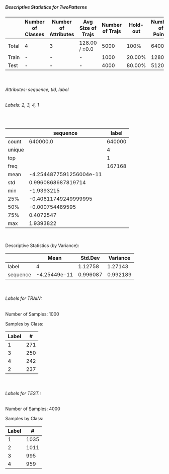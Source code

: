 ##### Descriptive Statistics for TwoPatterns


|       |   Number of Classes |   Number of Attributes |   Avg Size of Trajs |   Number of Trajs | Hold-out   |   Number of Points |   Longest Size |   Shortest Size |
|-------|---------------------|------------------------|---------------------|-------------------|------------|--------------------|----------------|-----------------|
| Total | 4                   | 3                      | 128.00 / ±0.0       | 5000              | 100%       |             640000 |            128 |             128 |
| Train | -                   | -                      | -                   | 1000              | 20.00%     |             128000 |            128 |             128 |
| Test  | -                   | -                      | -                   | 4000              | 80.00%     |             512000 |            128 |             128 |

&nbsp;

###### Attributes: sequence, tid, label


###### Labels: 2, 3, 4, 1

&nbsp;

|        | sequence                | label   |
|--------|-------------------------|---------|
| count  | 640000.0                | 640000  |
| unique |                         | 4       |
| top    |                         | 1       |
| freq   |                         | 167168  |
| mean   | -4.2544877591256004e-11 |         |
| std    | 0.9960868687819714      |         |
| min    | -1.9393215              |         |
| 25%    | -0.40611749249999995    |         |
| 50%    | -0.000754489595         |         |
| 75%    | 0.4072547               |         |
| max    | 1.9393822               |         |

&nbsp;

Descriptive Statistics (by Variance): 


|          |         Mean |   Std.Dev |   Variance |
|----------|--------------|-----------|------------|
| label    |  4           |  1.12758  |   1.27143  |
| sequence | -4.25449e-11 |  0.996087 |   0.992189 |

&nbsp;

###### Labels for TRAIN:


Number of Samples: 1000
Samples by Class:
|   Label |   # |
|---------|-----|
|       1 | 271 |
|       3 | 250 |
|       4 | 242 |
|       2 | 237 |

&nbsp;

###### Labels for TEST.:


Number of Samples: 4000
Samples by Class:
|   Label |    # |
|---------|------|
|       1 | 1035 |
|       2 | 1011 |
|       3 |  995 |
|       4 |  959 |